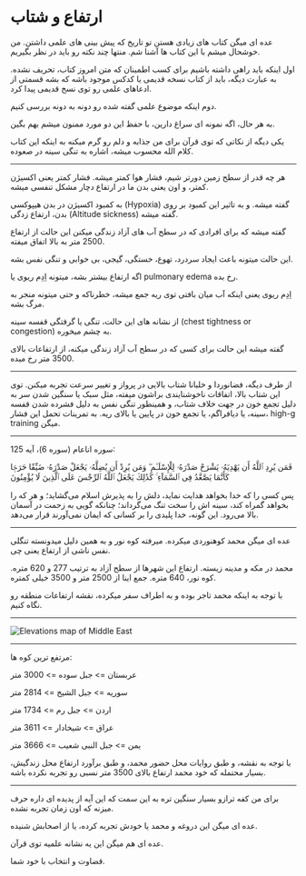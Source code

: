 ﻿<h1>ارتفاع و شتاب</h1>

<p>عده ای میگن کتاب های زیادی هستن تو تاریخ که پیش بینی های علمی داشتن. من خوشحال میشم با این کتاب ها آشنا شم. منتها چند نکته رو باید در نظر بگیریم.</p>
<p>اول اینکه باید راهی داشته باشیم برای کسب اطمینان که متن امروز کتاب، تحریف نشده. به عبارت دیگه، باید از کتاب نسخه قدیمی یا کدکس موجود باشه که بشه قسمتی از ادعاهای علمی رو توی نسخ قدیمی پیدا کرد.</p>
<p>دوم اینکه موضوع علمی گفته شده رو دونه به دونه بررسی کنیم.</p>
<p>به هر حال، اگه نمونه ای سراغ دارین، با حفظ این دو مورد ممنون میشم بهم بگین.</p>
<p>یکی دیگه از نکاتی که توی قرآن برای من جذابه و دلم رو گرم میکنه به اینکه این کتاب کلام الله محسوب میشه، اشاره به تنگی سینه در صعوده.</p>
<hr />
<p>هر چه قدر از سطح زمین دورتر شیم، فشار هوا کمتر میشه. فشار کمتر یعنی اکسیژن کمتر، و اون یعنی بدن ما در ارتفاع دچار مشکل تنفسی میشه.</p>
<p>به کمبود اکسیژن در بدن هیپوکسی (Hypoxia) گفته میشه. و به تاثیر این کمبود بر روی بدن، ارتفاع زدگی (Altitude sickness) گفته میشه.</p>
<p>گفته میشه که برای افرادی که در سطح آب های آزاد زندگی میکنن این حالت از ارتفاع 2500 متر به بالا اتفاق میفته.</p>
<p>این حالت میتونه باعث ایجاد سردرد، تهوع، خستگی، گیجی، بی خوابی و تنگی نفس بشه.</p>
<p>اگه ارتفاع بیشتر بشه، میتونه اِدِم ریوی یا pulmonary edema رخ بده.</p>
<p>اِدِم ریوی یعنی اینکه آب میان بافتی توی ریه جمع میشه، خطرناکه و حتی میتونه منجر به مرگ بشه.</p>
<p>از نشانه های این حالت، تنگی یا گرفتگی قفسه سینه (chest tightness or congestion) به چشم میخوره.</p>
<p>گفته میشه این حالت برای کسی که در سطح آب آزاد زندگی میکنه، از ارتفاعات بالای 3500 متر رخ میده.</p>
<hr />
<p>از طرف دیگه، فضانوردا و خلبانا شتاب بالایی در پرواز و تغییر سرعت تجربه میکنن. توی این شتاب بالا، اتفاقات ناخوشنایندی براشون میفته، مثل سبک یا سنگین شدن سر به دلیل تجمع خون در جهت خلاف شتاب، و همینطور تنگی نفس به دلیل فشرده شدن قفسه سینه، یا دیافراگم، یا تجمع خون در پایین یا بالای ریه. به تمرینات تحمل این فشار، high-g training میگن.</p>
<hr />
<p>سوره اناعام (سوره 6)، آیه 125:</p>
<p>فَمَن يُرِدِ ٱللَّهُ أَن يَهْدِيَهُۥ يَشْرَحْ صَدْرَهُۥ لِلْإِسْلَـٰمِ ۖ وَمَن يُرِدْ أَن يُضِلَّهُۥ يَجْعَلْ صَدْرَهُۥ ضَيِّقًا حَرَجًۭا كَأَنَّمَا يَصَّعَّدُ فِى ٱلسَّمَآءِ ۚ كَذَٰلِكَ يَجْعَلُ ٱللَّهُ ٱلرِّجْسَ عَلَى ٱلَّذِينَ لَا يُؤْمِنُونَ</p>
<p>پس كسى را كه خدا بخواهد هدايت نمايد، دلش را به پذيرش اسلام مى‌گشايد؛ و هر كه را بخواهد گمراه كند، سینه اش را سخت تنگ مى‌گرداند؛ چنانكه گويى به زحمت در آسمان بالا مى‌رود. اين گونه، خدا پليدى را بر كسانى كه ايمان نمى‌آورند قرار مى‌دهد.</p>
<hr />
<p>عده ای میگن محمد کوهنوردی میکرده. میرفته کوه نور و به همین دلیل میدونسته تنگلی نفس ناشی از ارتفاع یعنی چی.</p>
<p>محمد در مکه و مدینه زیسته. ارتفاع این شهرها از سطح آزاد به ترتیب 277 و 620 متره. کوه نور، 640 متره. جمع اینا از 2500 متر و 3500 خیلی کمتره.</p>
<p>با توجه به اینکه محمد تاجر بوده و به اطراف سفر میکرده، نقشه ارتفاعات منطقه رو نگاه کنیم.</p>
<hr />
<p><img src="https://i.imgur.com/0Dt7W9Y.jpg" alt="Elevations map of Middle East" /></p>
<hr />
<p>مرتفع ترین کوه ها:</p>
<p>عربستان => جبل سوده => 3000 متر</p>
<p>سوریه => جبل الشیخ => 2814 متر</p>
<p>اردن => جبل رم => 1734 متر</p>
<p>عراق => شیخادار => 3611 متر</p>
<p>یمن => جبل النبی شعیب => 3666 متر</p>
<p>با توجه به نقشه، و طبق روایات محل حضور محمد، و طبق برآورد ارتفاع محل زندگیش، بسیار محتمله که خود محمد ارتفاع بالای 3500 متر نسبی رو تجربه نکرده باشه.</p>
<hr />
<p>برای من کفه ترازو بسیار سنگین تره به این سمت که این آیه از پدیده ای داره حرف میزنه که اون زمان تجربه نشده.</p>
<p>عده ای میگن این دروغه و محمد یا خودش تجربه کرده، یا از اصحابش شنیده.</p>
<p>عده ای هم میگن این یه نشانه علمیه توی قرآن.</p>
<p>قضاوت و انتخاب با خود شما.</p>